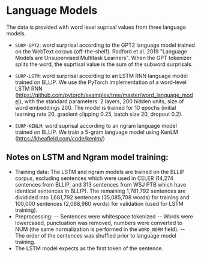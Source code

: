 # Language Models

The data is provided with word level suprisal values from three language models.

- `SURP-GPT2`: word surprisal according to the GPT2 language model trained on the WebText corpus (off-the-shelf). Radford et al. 2019 "Language Models are Unsupervised Multitask Learners".
When the GPT tokenizer splits the word, the suprtisal value is the sum of the subword surprisals.

- `SURP-LSTM`: word surprisal according to an LSTM RNN language model trained on BLLIP.
We use the PyTorch implementation of a word-level LSTM RNN (https://github.com/pytorch/examples/tree/master/word_language_model), with the standard parameters:
2 layers, 200 hidden units, size of word embeddings 200. The model is trained for 10 epochs (initial learning rate 20, gradient clipping 0.25, batch size 20, dropout 0.2).

- `SURP-KENLM`: word suprisal according to an ngram language model trained on BLLIP.
We train a 5-gram language model using KenLM (https://kheafield.com/code/kenlm/)

## Notes on LSTM and Ngram model training:

- Training data: The LSTM and ngram models are trained on the BLLIP corpus, excluding sentences which were used in CELER (14,274 sentences from BLLIP, and 313 sentences from WSJ PTB which have identical sentences in BLLIP). The remaining 1,781,792 sentences are dividided into 1,681,792 sentences (35,085,708 words) for training and 100,000 sentences (2,088,980 words) for validation (used for LSTM training). 
- Preprocessing: 
   -- Sentences were whitespace tokenized
   -- Words were lowercased, punctuation was removed, numbers were converted to NUM (the same normalization is performed in the `WORD_NORM` field).
   -- The order of the sentences was shuffled prior to language model training.
- The LSTM model expects <eos> as the first token of the sentence.